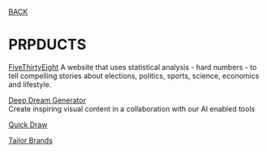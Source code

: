 [BACK](https://tane-rs.github.io//road-to-data-science)
<br>

# PRPDUCTS

[FiveThirtyEight](https://fivethirtyeight.com/)
A website that uses statistical analysis - hard numbers - to tell compelling stories about elections, politics, sports, science, economics and lifestyle.

[Deep Dream Generator](https://deepdreamgenerator.com/)  
Create inspiring visual content in a collaboration with our AI enabled tools

[Quick Draw](https://quickdraw.withgoogle.com/)

[Tailor Brands](https://www.tailorbrands.com/)